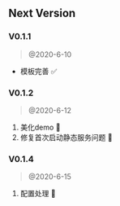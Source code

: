 
## Next Version


### V0.1.1

>  @2020-6-10

* 模板完善  ✅


### V0.1.2

>  @2020-6-12

1. 美化demo 🔱
2. 修复首次启动静态服务问题 📌


### V0.1.4

>  @2020-6-15

1. 配置处理 🚥






























